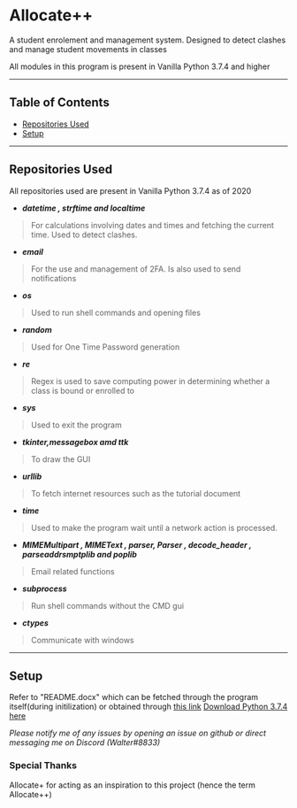 # Allocate++
A student enrolement and management system. Designed to detect clashes and manage student movements in classes

All modules in this program is present in Vanilla Python 3.7.4 and higher
***
## Table of Contents
* [Repositories Used](#Repositories-Used)
* [Setup](#Setup)
***
## Repositories Used
All repositories used are present in Vanilla Python 3.7.4 as of 2020
* ***datetime , strftime and localtime***

>For calculations involving dates and times and fetching the current time. Used to detect clashes.
* ***email***

>For the use and management of 2FA. Is also used to send notifications

* ***os***

>Used to run shell commands and opening files

* ***random***

>Used for One Time Password generation

* ***re***

>Regex is used to save computing power in determining whether a class is bound or enrolled to

* ***sys***

>Used to exit the program

* ***tkinter,messagebox amd ttk***

>To draw the GUI

* ***urllib***

>To fetch internet resources such as the tutorial document

* ***time***

> Used to make the program wait until a network action is processed.

* ***MIMEMultipart , MIMEText , parser, Parser , decode_header , parseaddrsmptplib and poplib***

> Email related functions

* ***subprocess***

>Run shell commands without the CMD gui

* ***ctypes***

>Communicate with windows

***
## Setup
Refer to "README.docx" which can be fetched through the program itself(during initilization) or obtained through [this link](https://onedrive.live.com/download?cid=462F43BFC225E6DA&resid=462F43BFC225E6DA%213633&authkey=ABulzsu8nLZCWcE&em=2)
[Download Python 3.7.4 here](https://www.python.org/downloads/release/python-374/)

*Please notify me of any issues by opening an issue on github or direct messaging me on Discord (Walter#8833)*

### Special Thanks
Allocate+ for acting as an inspiration to this project (hence the term Allocate++)
